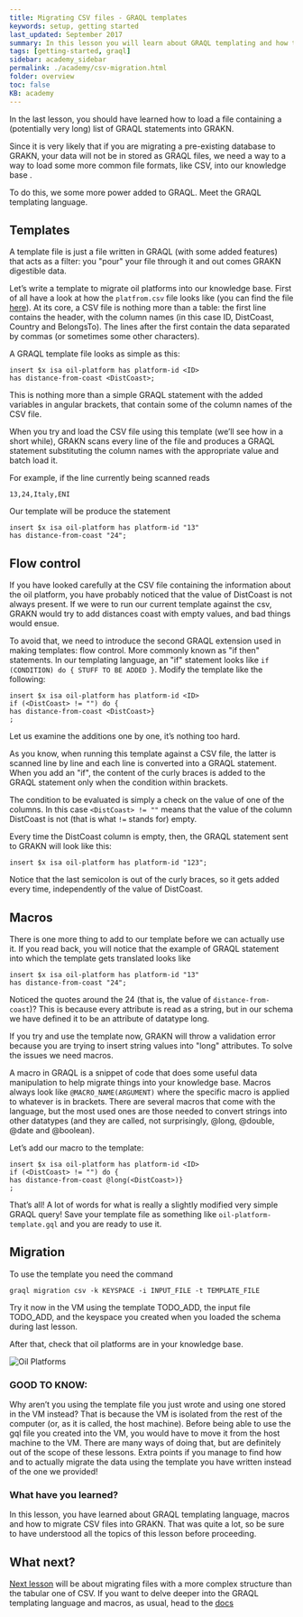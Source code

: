 ```yaml
---
title: Migrating CSV files - GRAQL templates
keywords: setup, getting started
last_updated: September 2017
summary: In this lesson you will learn about GRAQL templating and how to migrate data from CSV files into GRAKN.
tags: [getting-started, graql]
sidebar: academy_sidebar
permalink: ./academy/csv-migration.html
folder: overview
toc: false
KB: academy
---
```


In the last lesson, you should have learned how to load a file containing a (potentially very long) list of GRAQL statements into GRAKN.

Since it is very likely that if you are migrating a pre-existing database to GRAKN, your data will not be in stored as GRAQL files, we need a way to a way to load some more common file formats, like CSV, into our knowledge base .

To do this, we some more power added to GRAQL. Meet the GRAQL templating language.

## Templates
A template file is just a file written in GRAQL (with some added features) that acts as a filter: you "pour" your file through it and out comes GRAKN digestible data.

Let’s write a template to migrate oil platforms into our knowledge base. First of all have a look at how the `platfrom.csv` file looks like (you can find the file [here](https://github.com/graknlabs/academy/blob/master/short-training/data/platforms.csv)). At its core, a CSV file is nothing more than a table: the first line contains the header, with the column names (in this case ID, DistCoast, Country and BelongsTo). The lines after the first contain the data separated by commas (or sometimes some other characters).

A GRAQL template file looks as simple as this:

```graql-template
insert $x isa oil-platform has platform-id <ID>
has distance-from-coast <DistCoast>;
```

This is nothing more than a simple GRAQL statement with the added variables in angular brackets, that contain some of the column names of the CSV file.

When you try and load the CSV file using this template (we’ll see how in a short while), GRAKN scans every line of the file and produces a GRAQL statement substituting the column names with the appropriate value and batch load it.

For example, if the line currently being scanned reads

```
13,24,Italy,ENI
```

Our template will be produce the statement

```
insert $x isa oil-platform has platform-id "13"
has distance-from-coast "24";
```


## Flow control
If you have looked carefully at the CSV file containing the information about the oil platform, you have probably noticed that the value of DistCoast is not always present. If we were to run our current template against the csv, GRAKN would try to add distances coast with empty values, and bad things would ensue.

To avoid that, we need to introduce the second GRAQL extension used in making templates: flow control. More commonly known as "if then" statements. In our templating language, an "if" statement looks like `if (CONDITION) do { STUFF TO BE ADDED }`.
Modify the template like the following:

```graql-template
insert $x isa oil-platform has platform-id <ID>
if (<DistCoast> != "") do {
has distance-from-coast <DistCoast>}
;
```

Let us examine the additions one by one, it’s nothing too hard.

As you know, when running this template against a CSV file, the latter is scanned line by line and each line is converted into a GRAQL statement. When you add an "if", the content of the curly braces is added to the GRAQL statement only when the condition within brackets.

The condition to be evaluated is simply a check on the value of one of the columns. In this case `<DistCoast> != ""` means that the value of the column DistCoast is not (that is what `!=` stands for) empty.

Every time the  DistCoast column is empty, then, the GRAQL statement sent to GRAKN will look like this:

```graql
insert $x isa oil-platform has platform-id "123";
```

Notice that the last semicolon is out of the curly braces, so it gets added every time, independently of the value of DistCoast.

## Macros
There is one more thing to add to our template before we can actually use it.
If you read back, you will notice that the example of GRAQL statement into which the template gets translated looks like

```
insert $x isa oil-platform has platform-id "13"
has distance-from-coast "24";
```

Noticed the quotes around the 24 (that is, the value of `distance-from-coast`)? This is because every attribute is read as a string, but in our schema we have defined it to be an attribute of datatype long.

If you try and use the template now, GRAKN will throw a validation error because you are trying to insert string values into "long" attributes. To solve the issues we need macros.

A macro in GRAQL is a snippet of code that does some useful data manipulation to help migrate things into your knowledge base. Macros always look like `@MACRO_NAME(ARGUMENT)` where the specific macro is applied to whatever is in brackets. There are several macros that come with the language, but the most used ones are those needed to convert strings into other datatypes (and they are called, not surprisingly, @long, @double, @date and @boolean).

Let’s add our macro to the template:

```graql-template
insert $x isa oil-platform has platform-id <ID>
if (<DistCoast> != "") do {
has distance-from-coast @long(<DistCoast>)}
;
```

That’s all! A lot of words for what is really a slightly modified very simple GRAQL query! Save your template file as something like `oil-platform-template.gql` and you are ready to use it.


## Migration
To use the template you need the command

`graql migration csv -k KEYSPACE -i INPUT_FILE -t TEMPLATE_FILE`

Try it now in the VM using the template TODO_ADD, the input file TODO_ADD, and the keyspace you created when you loaded the schema during last lesson.

After that, check that oil platforms are in your knowledge base.

  ![Oil Platforms](/images/academy/4-data-loading/oil-platforms.png)

### GOOD TO KNOW:
Why aren’t you using the template file you just wrote and using one stored in the VM instead? That is because the VM is isolated from the rest of the computer (or, as it is called, the host machine). Before being able to use the gql file you created into the VM, you would have to move it from the host machine to the VM. There are many ways of doing that, but are definitely out of the scope of these lessons. Extra points if you manage to find how and to actually migrate the data using the template you have written instead of the one we provided!


### What have you learned?
In this lesson, you have learned about GRAQL templating language, macros and how to migrate CSV files into GRAKN. That was quite a lot, so be sure to have understood all the topics of this lesson before proceeding.

## What next?
[Next lesson](./xml-migration.html) will be about migrating files with a more complex structure than the tabular one of CSV. If you want to delve deeper into the GRAQL templating language and macros, as usual, head to the [docs](../index.html)

